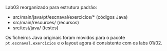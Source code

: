 Lab03 reorganizado para estrutura padrão:

- src/main/java/pt/escnaval/exercicios/* (códigos Java)
- src/main/resources/ (recursos)
- src/test/java/ (testes)

Os ficheiros Java originais foram movidos para o pacote
`pt.escnaval.exercicios` e o layout agora é consistente com os labs 01/02.
